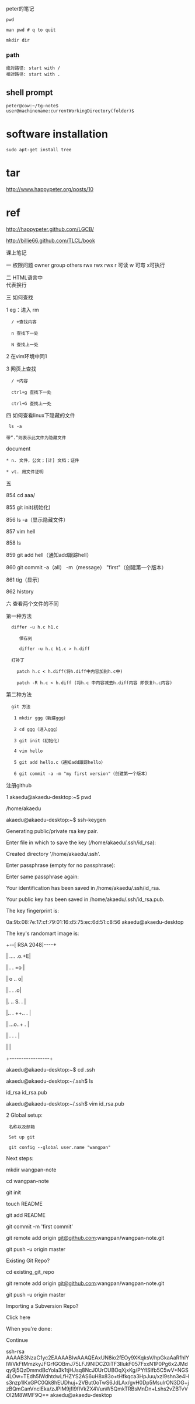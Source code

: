 peter的笔记

    pwd

    man pwd # q to quit

    mkdir dir

### path

    绝对路径: start with /
    相对路径: start with .

## shell prompt

    peter@cow:~/tg-note$
    user@machinename:currentWorkingDirectory(folder)$

# software installation

    sudo apt-get install tree


# tar 

http://www.happypeter.org/posts/10

# ref

http://happypeter.github.com/LGCB/

http://billie66.github.com/TLCL/book

课上笔记


一  权限问题
owner  group others
rwx    rwx   rwx
r 可读 w  可㝍   x可执行



二  HTML语言中<br>代表换行



三  如何查找

1 eg：进入 rm

      / +查找内容

      n 查找下一处

      N 查找上一处

2 在vim环境中同1

3 网页上查找

      / +内容

      ctrl+g 查找下一处

      ctrl+G 查找上一处

四  如何查看linux下隐藏的文件

     ls -a

    带“.”则表示此文件为隐藏文件

document     

    * n. 文件，公文；[计] 文档；证件

    * vt. 用文件证明

五 

  854  cd aaa/

  855  git init(初始化)

  856  ls -a（显示隐藏文件）

  857  vim hell

  858  ls

  859  git add hell（通知add跟踪hell）

  860  git commit -a（all） -m（message） "first"（创建第一个版本）

  861  tig（显示）

  862  history


六 查看两个文件的不同

   第一种方法

      differ -u h.c h1.c 

         保存到

         differ -u h.c h1.c > h.diff

      打补丁

        patch h.c < h.diff(将h.diff中内容加到h.c中)

        patch -R h.c < h.diff (将h.c 中内容减去h.diff内容 即恢复h.c内容)

   第二种方法

      git 方法

       1 mkdir ggg（新建ggg）

       2 cd ggg（进入ggg）

       3 git init（初始化）

       4 vim hello

       5 git add hello.c（通知add跟踪hello） 

       6 git commit -a -m "my first version"（创建第一个版本）


注册github 

1  akaedu@akaedu-desktop:~$ pwd

/home/akaedu

akaedu@akaedu-desktop:~$ ssh-keygen

Generating public/private rsa key pair.

Enter file in which to save the key (/home/akaedu/.ssh/id_rsa): 

Created directory '/home/akaedu/.ssh'.

Enter passphrase (empty for no passphrase): 

Enter same passphrase again: 

Your identification has been saved in /home/akaedu/.ssh/id_rsa.

Your public key has been saved in /home/akaedu/.ssh/id_rsa.pub.

The key fingerprint is:

0a:9b:08:7e:17:cf:79:01:16:d5:75:ec:6d:51:c8:56 akaedu@akaedu-desktop

The key's randomart image is:

+--[ RSA 2048]----+

|       .... .o.+E|

|        .  .  =o |

|       o     .. o|

|      . .      .o|

|.   ..  S.     . |

|.. . ++.. .      |

| ...o..+ .       |

|  . .   .        |

|                 |

+-----------------+

akaedu@akaedu-desktop:~$ cd .ssh

akaedu@akaedu-desktop:~/.ssh$ ls

id_rsa  id_rsa.pub

akaedu@akaedu-desktop:~/.ssh$ vim id_rsa.pub 



2  Global setup:

     名称以及邮箱

     Set up git

     git config --global user.name "wangpan"



Next steps:


  mkdir wangpan-note

  cd wangpan-note

  git init

  touch README

  git add README

  git commit -m 'first commit'

  git remote add origin git@github.com:wangpan/wangpan-note.git

  git push -u origin master

      


Existing Git Repo?

  cd existing_git_repo

  git remote add origin git@github.com:wangpan/wangpan-note.git

  git push -u origin master

      

Importing a Subversion Repo?


  Click here
      


When you're done:

  Continue

ssh-rsa AAAAB3NzaC1yc2EAAAABIwAAAQEAxUN8io2fEOy9XKqksV/hpGkaAaRfhIYlWVkFtMmzkyJFGrfGOBmJ75LFJ9NlDCZ0iTF3IIukF057FxxN1P0Pg6x2JMdqy9j5QzDmmdBcYoIa3k1tjHJsq8NcJ0UrCUBOqXjxKg/PYflSIfb5C5wV+NGS4LOw+TEdh5IWdhtdwLfHZYS2AS6uH8x83o+tHfkqca3HpJuu/xzI9shn3e4Hs3nzp1lKxGPC0Qk8hEUDhuj+2VBut0oTwS6JdLAx/gvH0Dp5MsulrON3DG+jzBQmCanVnclEka/zJPlM9jfl9fIVkZX4VunW5QmkTRBsMnDn+Lshs2vZBTvVOI2M8WMF9Q== akaedu@akaedu-desktop

